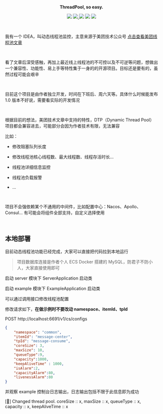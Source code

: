 <p align="center">
	<strong>ThreadPool, so easy.</strong>
</p>
<p align="center">

<img src="https://img.shields.io/badge/程序员-龙台-blue.svg" />

<a target="_blank" href="http://mp.weixin.qq.com/s?__biz=Mzg4NDU0Mjk5OQ==&mid=100007311&idx=1&sn=d325c1a509d6ee89469a1134ac0a8cf5&chksm=4fb7c6f778c04fe111e9cf52723675b8e8cbbbf9e848741a5d9c20620ff6c778b6613e021a34&scene=18#wechat_redirect">
  <img src="https://img.shields.io/badge/公众号-龙台 blog-yellow.svg" />
</a>

<img src="https://img.shields.io/badge/JDK-1.8-violet.svg" />

<img src="https://img.shields.io/badge/release-v1.0.0-green.svg" />

<img src="https://img.shields.io/github/stars/longtai94/dynamic-thread-pool.svg" />

</p>

<br/>

我有一个 IDEA，叫动态线程池监控，主意来源于美团技术公众号 [点击查看美团线程池文章](https://tech.meituan.com/2020/04/02/java-pooling-pratice-in-meituan.html)

<br/>

看了文章后深受感触，再加上最近线上线程池的不可控以及不可逆等问题，想做出一个兼容性、功能性、易上手等特性集于一身的的开源项目。目标还是要有的，虽然过程可能会艰辛

<br/>

目前这个项目是由作者独立开发，时间在下班后、周六天等。具体什么时候能发布 1.0 版本不好说，需要看实际的开发情况

<br/>

根据目前的想法，美团技术文章中支持的特性，DTP（Dynamic Thread Pool）项目都会兼容进去，可能部分会因为作者技术有限，无法兼容

比如：

- 修改阻塞队列长度

- 修改线程池核心线程数、最大线程数、线程存活时长...

- 线程池详细信息监控

- 线程池负载报警

- ...

<br/>

项目不会强依赖某个不通用的中间件，比如配置中心：Nacos、Apollo、Consul... 有可能会将组件全部支持，自定义选择使用

<br/>

## 本地部署

目前动态线程池功能已经完成，大家可以直接把代码拉到本地运行

> 项目数据库连接是作者个人 ECS Docker 搭建的 MySQL，防君子不防小人，大家直接使用即可

启动 server 模块下 ServerApplication 启动类

启动 example 模块下 ExampleApplication 启动类

可以通过调用接口修改线程池配置

修改请求如下，**在做示例时不要改动 namespace、itemId、tpId**

POST http://localhost:6691/v1/cs/configs

```json
{
    "namespace": "common",
    "itemId": "message-center",
    "tpId": "message-consume",
    "coreSize": 3,
    "maxSize": 10,
    "queueType":9,
    "capacity":1000,
    "keepAliveTime" : 1000,
    "isAlarm":2,
    "capacityAlarm":80,
    "livenessAlarm":80
}
```

并观察 example 控制台日志输出，日志输出包括不限于此信息即为成功

[🚀] Changed thread pool. coreSize :: x, maxSize :: x, queueType :: x, capacity :: x, keepAliveTime :: x
